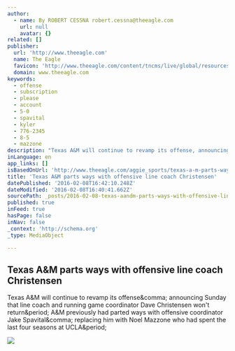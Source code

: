 ```yaml
---
author:
  - name: By ROBERT CESSNA robert.cessna@theeagle.com
    url: null
    avatar: {}
related: []
publisher:
  url: 'http://www.theeagle.com'
  name: The Eagle
  favicon: 'http://www.theeagle.com/content/tncms/live/global/resources/images/_site/_bookmarks/aggie1.png'
  domain: www.theeagle.com
keywords:
  - offense
  - subscription
  - please
  - account
  - 5-0
  - spavital
  - kyler
  - 776-2345
  - 8-5
  - mazzone
description: "Texas A&M will continue to revamp its offense, announcing Sunday that line coach and running game coordinator Dave Christensen won't return. A&M previously had parted ways with offensive coordinator Jake Spavital, replacing him with Noel Mazzone who had spent the last four seasons at UCLA."
inLanguage: en
app_links: []
isBasedOnUrl: 'http://www.theeagle.com/aggie_sports/texas-a-m-parts-ways-with-offensive-line-coach-christensen/article_94926542-ce35-11e5-85e6-0b5f84f9747e.html'
title: 'Texas A&M parts ways with offensive line coach Christensen'
datePublished: '2016-02-08T16:42:10.248Z'
dateModified: '2016-02-08T16:40:41.662Z'
sourcePath: _posts/2016-02-08-texas-aandm-parts-ways-with-offensive-line-coach-christensen.md
published: true
inFeed: true
hasPage: false
inNav: false
_context: 'http://schema.org'
_type: MediaObject

---
```

<article style=""><h1>Texas A&amp;M parts ways with offensive line coach Christensen</h1><p>Texas A&amp;M will continue to revamp its offense&amp;comma; announcing Sunday that line coach and running game coordinator Dave Christensen won't return&amp;period; A&amp;M previously had parted ways with offensive coordinator Jake Spavital&amp;comma; replacing him with Noel Mazzone who had spent the last four seasons at UCLA&amp;period;</p><img src="http://bloximages.chicago2.vip.townnews.com/theeagle.com/content/tncms/assets/v3/editorial/9/73/97316ca6-ce6e-11e5-a775-fb22ae0bc4b4/56b8a3758bb0f.image.jpg" /></article>